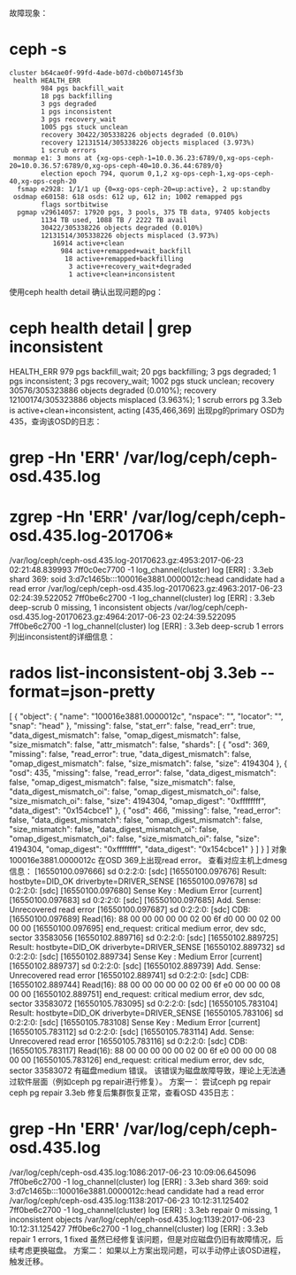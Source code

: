 故障现象：
# ceph -s
    cluster b64cae0f-99fd-4ade-b07d-cb0b07145f3b
     health HEALTH_ERR
            984 pgs backfill_wait
            18 pgs backfilling
            3 pgs degraded
            1 pgs inconsistent
            3 pgs recovery_wait
            1005 pgs stuck unclean
            recovery 30422/305338226 objects degraded (0.010%)
            recovery 12131514/305338226 objects misplaced (3.973%)
            1 scrub errors
     monmap e1: 3 mons at {xg-ops-ceph-1=10.0.36.23:6789/0,xg-ops-ceph-20=10.0.36.57:6789/0,xg-ops-ceph-40=10.0.36.44:6789/0}
            election epoch 794, quorum 0,1,2 xg-ops-ceph-1,xg-ops-ceph-40,xg-ops-ceph-20
      fsmap e2928: 1/1/1 up {0=xg-ops-ceph-20=up:active}, 2 up:standby
     osdmap e60158: 618 osds: 612 up, 612 in; 1002 remapped pgs
            flags sortbitwise
      pgmap v29614057: 17920 pgs, 3 pools, 375 TB data, 97405 kobjects
            1134 TB used, 1088 TB / 2222 TB avail
            30422/305338226 objects degraded (0.010%)
            12131514/305338226 objects misplaced (3.973%)
               16914 active+clean
                 984 active+remapped+wait_backfill
                  18 active+remapped+backfilling
                   3 active+recovery_wait+degraded
                   1 active+clean+inconsistent
使用ceph health detail 确认出现问题的pg：
# ceph health detail | grep inconsistent
HEALTH_ERR 979 pgs backfill_wait; 20 pgs backfilling; 3 pgs degraded; 1 pgs inconsistent; 3 pgs recovery_wait; 1002 pgs stuck unclean; recovery 30576/305323886 objects degraded (0.010%); recovery 12100174/305323886 objects misplaced (3.963%); 1 scrub errors
pg 3.3eb is active+clean+inconsistent, acting [435,466,369]
出现pg的primary OSD为435，查询该OSD的日志：
# grep -Hn 'ERR' /var/log/ceph/ceph-osd.435.log
# zgrep -Hn 'ERR' /var/log/ceph/ceph-osd.435.log-201706*
/var/log/ceph/ceph-osd.435.log-20170623.gz:4953:2017-06-23 02:21:48.839993 7ff0c0ec7700 -1 log_channel(cluster) log [ERR] : 3.3eb shard 369: soid 3:d7c1465b:::100016e3881.0000012c:head candidate had a read error
/var/log/ceph/ceph-osd.435.log-20170623.gz:4963:2017-06-23 02:24:39.522052 7ff0be6c2700 -1 log_channel(cluster) log [ERR] : 3.3eb deep-scrub 0 missing, 1 inconsistent objects
/var/log/ceph/ceph-osd.435.log-20170623.gz:4964:2017-06-23 02:24:39.522095 7ff0be6c2700 -1 log_channel(cluster) log [ERR] : 3.3eb deep-scrub 1 errors
列出inconsistent的详细信息：
# rados list-inconsistent-obj 3.3eb --format=json-pretty
[
    {
        "object": {
            "name": "100016e3881.0000012c",
            "nspace": "",
            "locator": "",
            "snap": "head"
        },
        "missing": false,
        "stat_err": false,
        "read_err": true,
        "data_digest_mismatch": false,
        "omap_digest_mismatch": false,
        "size_mismatch": false,
        "attr_mismatch": false,
        "shards": [
            {
                "osd": 369,
                "missing": false,
                "read_error": true,
                "data_digest_mismatch": false,
                "omap_digest_mismatch": false,
                "size_mismatch": false,
                "size": 4194304
            },
            {
                "osd": 435,
                "missing": false,
                "read_error": false,
                "data_digest_mismatch": false,
                "omap_digest_mismatch": false,
                "size_mismatch": false,
                "data_digest_mismatch_oi": false,
                "omap_digest_mismatch_oi": false,
                "size_mismatch_oi": false,
                "size": 4194304,
                "omap_digest": "0xffffffff",
                "data_digest": "0x154cbce1"
            },
            {
                "osd": 466,
                "missing": false,
                "read_error": false,
                "data_digest_mismatch": false,
                "omap_digest_mismatch": false,
                "size_mismatch": false,
                "data_digest_mismatch_oi": false,
                "omap_digest_mismatch_oi": false,
                "size_mismatch_oi": false,
                "size": 4194304,
                "omap_digest": "0xffffffff",
                "data_digest": "0x154cbce1"
            }
        ]
    }
]
对象 100016e3881.0000012c 在OSD 369上出现read error。
查看对应主机上dmesg信息：
[16550100.097666] sd 0:2:2:0: [sdc]
[16550100.097676] Result: hostbyte=DID_OK driverbyte=DRIVER_SENSE
[16550100.097678] sd 0:2:2:0: [sdc]
[16550100.097680] Sense Key : Medium Error [current]
[16550100.097683] sd 0:2:2:0: [sdc]
[16550100.097685] Add. Sense: Unrecovered read error
[16550100.097687] sd 0:2:2:0: [sdc] CDB:
[16550100.097689] Read(16): 88 00 00 00 00 00 02 00 6f d0 00 00 02 00 00 00
[16550100.097695] end_request: critical medium error, dev sdc, sector 33583056
[16550102.889716] sd 0:2:2:0: [sdc]
[16550102.889725] Result: hostbyte=DID_OK driverbyte=DRIVER_SENSE
[16550102.889732] sd 0:2:2:0: [sdc]
[16550102.889734] Sense Key : Medium Error [current]
[16550102.889737] sd 0:2:2:0: [sdc]
[16550102.889739] Add. Sense: Unrecovered read error
[16550102.889741] sd 0:2:2:0: [sdc] CDB:
[16550102.889744] Read(16): 88 00 00 00 00 00 02 00 6f e0 00 00 00 08 00 00
[16550102.889751] end_request: critical medium error, dev sdc, sector 33583072
[16550105.783095] sd 0:2:2:0: [sdc]
[16550105.783104] Result: hostbyte=DID_OK driverbyte=DRIVER_SENSE
[16550105.783106] sd 0:2:2:0: [sdc]
[16550105.783108] Sense Key : Medium Error [current]
[16550105.783112] sd 0:2:2:0: [sdc]
[16550105.783114] Add. Sense: Unrecovered read error
[16550105.783116] sd 0:2:2:0: [sdc] CDB:
[16550105.783117] Read(16): 88 00 00 00 00 00 02 00 6f e0 00 00 00 08 00 00
[16550105.783126] end_request: critical medium error, dev sdc, sector 33583072
有磁盘medium 错误。
该错误为磁盘故障导致，理论上无法通过软件层面（例如ceph pg repair进行修复）。
方案一： 尝试ceph pg repair
ceph pg repair 3.3eb
修复后集群恢复正常，查看OSD 435日志：
# grep -Hn 'ERR' /var/log/ceph/ceph-osd.435.log
/var/log/ceph/ceph-osd.435.log:1086:2017-06-23 10:09:06.645096 7ff0be6c2700 -1 log_channel(cluster) log [ERR] : 3.3eb shard 369: soid 3:d7c1465b:::100016e3881.0000012c:head candidate had a read error
/var/log/ceph/ceph-osd.435.log:1138:2017-06-23 10:12:31.125402 7ff0be6c2700 -1 log_channel(cluster) log [ERR] : 3.3eb repair 0 missing, 1 inconsistent objects
/var/log/ceph/ceph-osd.435.log:1139:2017-06-23 10:12:31.125427 7ff0be6c2700 -1 log_channel(cluster) log [ERR] : 3.3eb repair 1 errors, 1 fixed
虽然已经修复该问题，但是对应磁盘仍旧有故障情况，后续考虑更换磁盘。
方案二： 如果以上方案出现问题，可以手动停止该OSD进程，触发迁移。





